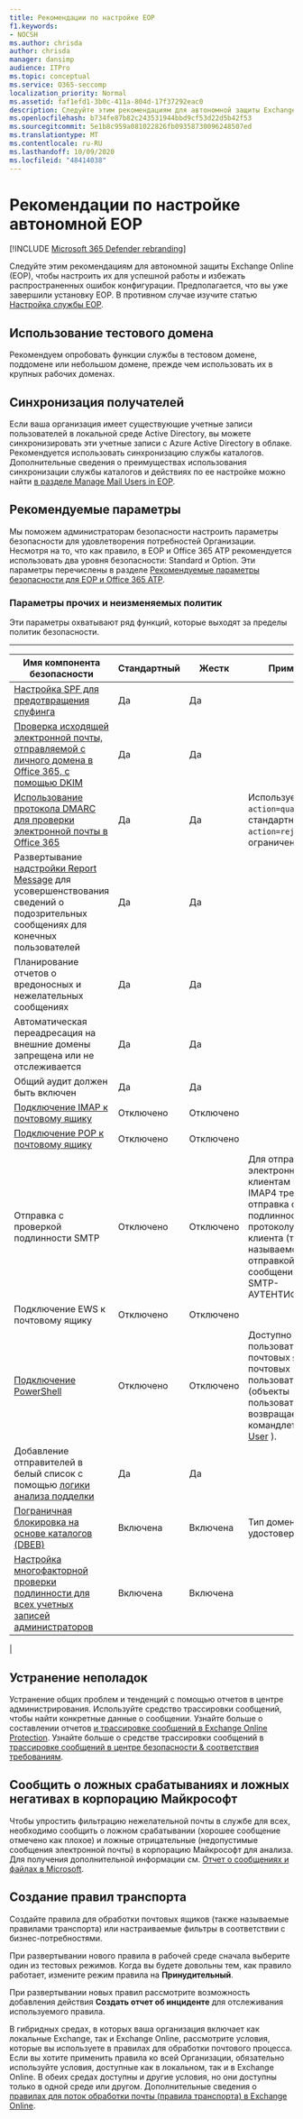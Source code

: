 ```yaml
---
title: Рекомендации по настройке EOP
f1.keywords:
- NOCSH
ms.author: chrisda
author: chrisda
manager: dansimp
audience: ITPro
ms.topic: conceptual
ms.service: O365-seccomp
localization_priority: Normal
ms.assetid: faf1efd1-3b0c-411a-804d-17f37292eac0
description: Следуйте этим рекомендациям для автономной защиты Exchange Online (EOP), чтобы настроить их для успешной работы и избежать распространенных ошибок конфигурации.
ms.openlocfilehash: b734fe87b82c243531944bbd9cf53d22d5b42f53
ms.sourcegitcommit: 5e1b8c959a081022826fb09358730096248507ed
ms.translationtype: MT
ms.contentlocale: ru-RU
ms.lasthandoff: 10/09/2020
ms.locfileid: "48414038"
---
```

# <a name="best-practices-for-configuring-standalone-eop"></a>Рекомендации по настройке автономной EOP

[!INCLUDE [Microsoft 365 Defender rebranding](../includes/microsoft-defender-for-office.md)]


Следуйте этим рекомендациям для автономной защиты Exchange Online (EOP), чтобы настроить их для успешной работы и избежать распространенных ошибок конфигурации. Предполагается, что вы уже завершили установку EOP. В противном случае изучите статью [Настройка службы EOP](set-up-your-eop-service.md).

## <a name="use-a-test-domain"></a>Использование тестового домена

Рекомендуем опробовать функции службы в тестовом домене, поддомене или небольшом домене, прежде чем использовать их в крупных рабочих доменах.

## <a name="synchronize-recipients"></a>Синхронизация получателей

Если ваша организация имеет существующие учетные записи пользователей в локальной среде Active Directory, вы можете синхронизировать эти учетные записи с Azure Active Directory в облаке. Рекомендуется использовать синхронизацию службы каталогов. Дополнительные сведения о преимуществах использования синхронизации службы каталогов и действиях по ее настройке можно найти [в разделе Manage Mail Users in EOP](manage-mail-users-in-eop.md).

## <a name="recommended-settings"></a>Рекомендуемые параметры

Мы поможем администраторам безопасности настроить параметры безопасности для удовлетворения потребностей Организации. Несмотря на то, что как правило, в EOP и Office 365 ATP рекомендуется использовать два уровня безопасности: Standard и Option. Эти параметры перечислены в разделе [Рекомендуемые параметры безопасности для EOP и Office 365 ATP](recommended-settings-for-eop-and-office365-atp.md).

### <a name="miscellaneousnon-policy-settings"></a>Параметры прочих и неизменяемых политик

Эти параметры охватывают ряд функций, которые выходят за пределы политик безопасности.

****

|Имя компонента безопасности|Стандартный|Жестк|Примечание|
|---|---|---|---|
|[Настройка SPF для предотвращения спуфинга](set-up-spf-in-office-365-to-help-prevent-spoofing.md)|Да|Да||
|[Проверка исходящей электронной почты, отправляемой с личного домена в Office 365, с помощью DKIM](use-dkim-to-validate-outbound-email.md)|Да|Да||
|[Использование протокола DMARC для проверки электронной почты в Office 365](use-dmarc-to-validate-email.md)|Да|Да|Используется `action=quarantine` для стандартных и `action=reject` для ограничений.|
|Развертывание [надстройки Report Message](enable-the-report-message-add-in.md) для усовершенствования сведений о подозрительных сообщениях для конечных пользователей|Да|Да||
|Планирование отчетов о вредоносных и нежелательных сообщениях|Да|Да||
|Автоматическая переадресация на внешние домены запрещена или не отслеживается|Да|Да||
|Общий аудит должен быть включен|Да|Да||
|[Подключение IMAP к почтовому ящику](https://docs.microsoft.com/Exchange/clients-and-mobile-in-exchange-online/pop3-and-imap4/enable-or-disable-pop3-or-imap4-access)|Отключено|Отключено||
|[Подключение POP к почтовому ящику](https://docs.microsoft.com/Exchange/clients-and-mobile-in-exchange-online/pop3-and-imap4/enable-or-disable-pop3-or-imap4-access)|Отключено|Отключено||
|Отправка с проверкой подлинности SMTP|Отключено|Отключено|Для отправки электронной почты клиентам POP3 и IMAP4 требуется отправка с проверкой подлинности по протоколу SMTP клиента (также называемой отправкой SMTP-сообщений или SMTP-АУТЕНТИФИКАЦИей).|
|Подключение EWS к почтовому ящику|Отключено|Отключено||
|[Подключение PowerShell](https://docs.microsoft.com/powershell/exchange/disable-access-to-exchange-online-powershell)|Отключено|Отключено|Доступно для пользователей почтовых ящиков или почтовых пользователей (объекты пользователей, возвращаемые командлетом [Get-User](https://docs.microsoft.com/powershell/module/exchange/get-user) ).|
|Добавление отправителей в белый список с помощью [логики анализа подделки](learn-about-spoof-intelligence.md)|Да|Да||
|[Пограничная блокировка на основе каталогов (DBEB)](https://docs.microsoft.com/Exchange/mail-flow-best-practices/use-directory-based-edge-blocking)|Включена|Включена|Тип домена = удостоверяющий|
|[Настройка многофакторной проверки подлинности для всех учетных записей администраторов](https://docs.microsoft.com/microsoft-365/admin/security-and-compliance/set-up-multi-factor-authentication)|Включена|Включена||
|

## <a name="troubleshooting"></a>Устранение неполадок

Устранение общих проблем и тенденций с помощью отчетов в центре администрирования. Используйте средство трассировки сообщений, чтобы найти конкретные данные о сообщении. Узнайте больше о составлении отчетов [и трассировке сообщений в Exchange Online Protection](reporting-and-message-trace-in-exchange-online-protection.md). Узнайте больше о средстве трассировки сообщений в [трассировке сообщений в центре безопасности & соответствия требованиям](message-trace-scc.md).

## <a name="report-false-positives-and-false-negatives-to-microsoft"></a>Сообщить о ложных срабатываниях и ложных негативах в корпорацию Майкрософт

Чтобы упростить фильтрацию нежелательной почты в службе для всех, необходимо сообщить о ложном срабатывании (хорошее сообщение отмечено как плохое) и ложные отрицательные (недопустимые сообщения электронной почты) в корпорацию Майкрософт для анализа. Для получения дополнительной информации см. [Отчет о сообщениях и файлах в Microsoft](report-junk-email-messages-to-microsoft.md).

## <a name="create-mail-flow-rules"></a>Создание правил транспорта

Создайте правила для обработки почтовых ящиков (также называемые правилами транспорта) или настраиваемые фильтры в соответствии с бизнес-потребностями.

При развертывании нового правила в рабочей среде сначала выберите один из тестовых режимов. Когда вы будете довольны тем, как правило работает, измените режим правила на **Принудительный**.

При развертывании новых правил рассмотрите возможность добавления действия **Создать отчет об инциденте** для отслеживания используемого правила.

В гибридных средах, в которых ваша организация включает как локальные Exchange, так и Exchange Online, рассмотрите условия, которые вы используете в правилах для обработки почтового процесса. Если вы хотите применить правила ко всей Организации, обязательно используйте условия, доступные как в локальном, так и в Exchange Online. В обеих средах доступны и другие условия, но они доступны только в одной среде или другом. Дополнительные сведения о [правилах для поток обработки почты (правила транспорта) в Exchange Online](https://docs.microsoft.com/exchange/security-and-compliance/mail-flow-rules/mail-flow-rules).

